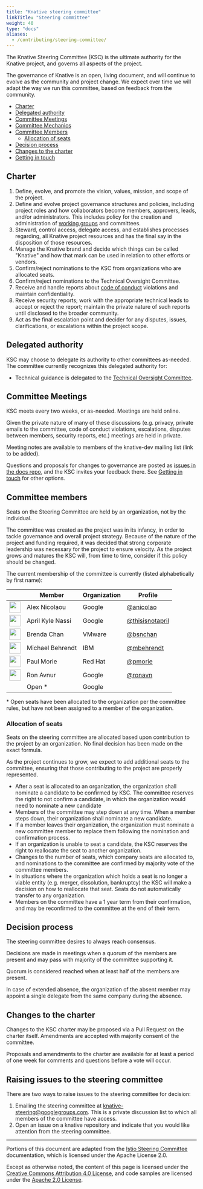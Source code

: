 ```yaml
---
title: "Knative steering committee"
linkTitle: "Steering committee"
weight: 40
type: "docs"
aliases:
  - /contributing/steering-committee/
---
```


The Knative Steering Committee (KSC) is the ultimate authority for the Knative
project, and governs all aspects of the project.

The governance of Knative is an open, living document, and will continue to
evolve as the community and project change. We expect over time we will adapt
the way we run this committee, based on feedback from the community.

- [Charter](#charter)
- [Delegated authority](#delegated-authority)
- [Committee Meetings](#committee-meetings)
- [Committee Mechanics](#committee-mechanics)
- [Committee Members](#committee-members)
  - [Allocation of seats](#allocation-of-seats)
- [Decision process](#decision-process)
- [Changes to the charter](#changes-to-the-charter)
- [Getting in touch](#getting-in-touch)

## Charter

1. Define, evolve, and promote the vision, values, mission, and scope of the
   project.
1. Define and evolve project governance structures and policies, including
   project roles and how collaborators become members, approvers, leads, and/or
   administrators. This includes policy for the creation and administration of
   [working groups](./working-groups/WORKING-GROUPS.md) and committees.
1. Steward, control access, delegate access, and establishes processes
   regarding, all Knative project resources and has the final say in the
   disposition of those resources.
1. Manage the Knative brand and decide which things can be called "Knative" and
   how that mark can be used in relation to other efforts or vendors.
1. Confirm/reject nominations to the KSC from organizations who are allocated
   seats.
1. Confirm/reject nominations to the Technical Oversight Committee.
1. Receive and handle reports about [code of conduct](./CODE-OF-CONDUCT.md)
   violations and maintain confidentiality.
1. Receive security reports; work with the appropriate technical leads to accept
   or reject the report; maintain the private nature of such reports until
   disclosed to the broader community.
1. Act as the final escalation point and decider for any disputes, issues,
   clarifications, or escalations within the project scope.

## Delegated authority

KSC may choose to delegate its authority to other committees as-needed. The
committee currently recognizes this delegated authority for:

- Technical guidance is delegated to the
  [Technical Oversight Committee](./TECH-OVERSIGHT-COMMITTEE.md).

## Committee Meetings

KSC meets every two weeks, or as-needed. Meetings are held online.

Given the private nature of many of these discussions (e.g. privacy, private
emails to the committee, code of conduct violations, escalations, disputes
between members, security reports, etc.) meetings are held in private.

Meeting notes are available to members of the knative-dev mailing list (link to
be added).

Questions and proposals for changes to governance are posted as
[issues in the docs repo](https://github.com/knative/docs/issues), and the KSC
invites your feedback there. See [Getting in touch](#getting-in-touch) for other
options.

## Committee members

Seats on the Steering Committee are held by an organization, not by the
individual.

The committee was created as the project was in its infancy, in order to tackle
governance and overall project strategy. Because of the nature of the project
and funding required, it was decided that strong corporate leadership was
necessary for the project to ensure velocity. As the project grows and matures
the KSC will, from time to time, consider if this policy should be changed.

The current membership of the committee is currently (listed alphabetically by
first name):

| &nbsp;                                                     | Member           | Organization | Profile                                      |
| ---------------------------------------------------------- | ---------------- | ------------ | -------------------------------------------- |
| <img width="30px" src="https://github.com/anicolao.png"> | Alex Nicolaou      | Google       | [@anicolao](https://github.com/anicolao) |
| <img width="30px" src="https://github.com/thisisnotapril.png"> | April Kyle Nassi      | Google       | [@thisisnotapril](https://github.com/thisisnotapril) |
| <img width="30px" src="https://github.com/bsnchan.png">    | Brenda Chan      | VMware       | [@bsnchan](https://github.com/bsnchan)       |
| <img width="30px" src="https://github.com/mbehrendt.png">  | Michael Behrendt | IBM          | [@mbehrendt](https://github.com/mbehrendt)   |
| <img width="30px" src="https://github.com/pmorie.png">     | Paul Morie       | Red Hat      | [@pmorie](https://github.com/pmorie)         |
| <img width="30px" src="https://github.com/ronavn.png">      | Ron Avnur      | Google       | [@ronavn](https://github.com/ronavn)           |
|  | Open \*      | Google       |  |


\* Open seats have been allocated to the organization per the committee rules,
  but have not been assigned to a member of the organization.

### Allocation of seats

Seats on the steering committee are allocated based upon contribution to the
project by an organization. No final decision has been made on the exact
formula.

As the project continues to grow, we expect to add additional seats to the
committee, ensuring that those contributing to the project are properly
represented.

- After a seat is allocated to an organization, the organization shall nominate
  a candidate to be confirmed by KSC. The committee reserves the right to not
  confirm a candidate, in which the organization would need to nominate a new
  candidate
- Members of the committee may step down at any time. When a member steps down,
  their organization shall nominate a new candidate.
- If a member leaves their organization, the organization must nominate a new
  committee member to replace them following the nomination and confirmation
  process.
- If an organization is unable to seat a candidate, the KSC reserves the right
  to reallocate the seat to another organization.
- Changes to the number of seats, which company seats are allocated to, and
  nominations to the committee are confirmed by majority vote of the committee
  members.
- In situations where the organization which holds a seat is no longer a viable
  entity (e.g. merger, dissolution, bankruptcy) the KSC will make a decision on
  how to reallocate that seat. Seats do not automatically transfer to any
  organization.
- Members on the committee have a 1 year term from their confirmation, and may
  be reconfirmed to the committee at the end of their term.

## Decision process

The steering committee desires to always reach consensus.

Decisions are made in meetings when a quorum of the members are present and may
pass with majority of the committee supporting it.

Quorum is considered reached when at least half of the members are present.

In case of extended absence, the organization of the absent member may appoint a
single delegate from the same company during the absence.

## Changes to the charter

Changes to the KSC charter may be proposed via a Pull Request on the charter
itself. Amendments are accepted with majority consent of the committee.

Proposals and amendments to the charter are available for at least a period of
one week for comments and questions before a vote will occur.

## Raising issues to the steering committee

There are two ways to raise issues to the steering committee for decision:

1. Emailing the steering committee at
   [knative-steering@googlegroups.com](mailto:knative-steering@googlegroups.com).
   This is a private discussion list to which all members of the committee have
   access.
2. Open an issue on a knative repository and indicate that you would like
   attention from the steering committee.

---

Portions of this document are adapted from the
[Istio Steering Committee](https://github.com/istio/community/blob/master/STEERING-COMMITTEE.md)
documentation, which is licensed under the Apache License 2.0.

Except as otherwise noted, the content of this page is licensed under the
[Creative Commons Attribution 4.0 License](https://creativecommons.org/licenses/by/4.0/),
and code samples are licensed under the
[Apache 2.0 License](https://www.apache.org/licenses/LICENSE-2.0).
